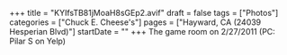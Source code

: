 +++
title = "KYIfsTB81jMoaH8sGEp2.avif"
draft = false
tags = ["Photos"]
categories = ["Chuck E. Cheese's"]
pages = ["Hayward, CA (24039 Hesperian Blvd)"]
startDate = ""
+++
The game room on 2/27/2011 (PC: Pilar S on Yelp)
